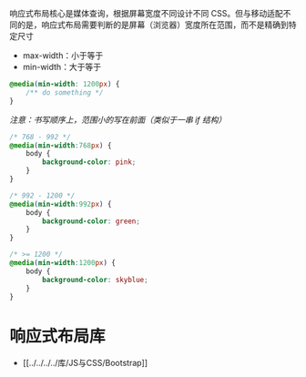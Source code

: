 响应式布局核心是媒体查询，根据屏幕宽度不同设计不同 CSS。但与移动适配不同的是，响应式布局需要判断的是屏幕（浏览器）宽度所在范围，而不是精确到特定尺寸
- max-width：小于等于
- min-width：大于等于

```CSS
@media(min-width: 1200px) {
    /** do something */
}
```

*注意：书写顺序上，范围小的写在前面（类似于一串 if 结构）*

```CSS
/* 768 - 992 */
@media(min-width:768px) {
    body {
        background-color: pink;
    }
}

/* 992 - 1200 */
@media(min-width:992px) {
    body {
        background-color: green;
    }
}

/* >= 1200 */
@media(min-width:1200px) {
    body {
        background-color: skyblue;
    }
}
```

# 响应式布局库

- [[../../../../库/JS与CSS/Bootstrap]]
